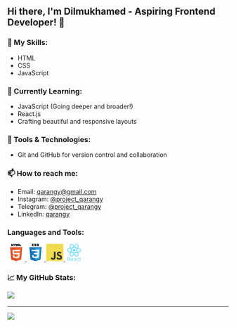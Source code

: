 ## Hi there, I'm Dilmukhamed - Aspiring Frontend Developer! 👋

### 🚀 My Skills:

- HTML
- CSS
- JavaScript

### 🌱 Currently Learning:

- JavaScript (Going deeper and broader!)
- React.js
- Crafting beautiful and responsive layouts

### 🔧 Tools & Technologies:

- Git and GitHub for version control and collaboration

### 📫 How to reach me:

- Email: qarangy@gmail.com
- Instagram: [@project_qarangy](https://www.instagram.com/project_qarangy/)
- Telegram: [@project_qarangy](https://t.me/project_qarangy)
- LinkedIn: [qarangy](https://www.linkedin.com/in/qarangy/)


<h3 align="left">Languages and Tools:</h3>
<p align="left">  <a href="https://www.w3.org/html/" target="_blank" rel="noreferrer"> <img src="https://raw.githubusercontent.com/devicons/devicon/master/icons/html5/html5-original-wordmark.svg" alt="html5" width="40" height="40"/> </a> <a href="https://www.w3schools.com/css/" target="_blank" rel="noreferrer"> <img src="https://raw.githubusercontent.com/devicons/devicon/master/icons/css3/css3-original-wordmark.svg" alt="css3" width="40" height="40"/> </a> <a href="https://developer.mozilla.org/en-US/docs/Web/JavaScript" target="_blank" rel="noreferrer"> <img src="https://raw.githubusercontent.com/devicons/devicon/master/icons/javascript/javascript-original.svg" alt="javascript" width="40" height="40"/> </a> <a href="https://reactjs.org/" target="_blank" rel="noreferrer"> <img src="https://raw.githubusercontent.com/devicons/devicon/master/icons/react/react-original-wordmark.svg" alt="react" width="40" height="40"/> </a> </p>


### 📈 My GitHub Stats:
![](https://github-readme-stats.vercel.app/api/top-langs/?username=qarangy&theme=dark&hide_border=true&include_all_commits=false&count_private=false&layout=compact)

---
[![](https://visitcount.itsvg.in/api?id=qarangy&icon=0&color=0)](https://visitcount.itsvg.in)
